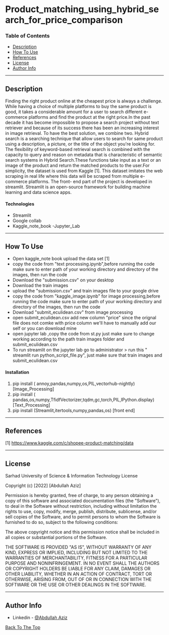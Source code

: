 # Product_matching_using_hybrid_search_for_price_comparison

### Table of Contents

- [Description](#description)
- [How To Use](#how-to-use)
- [References](#references)
- [License](#license)
- [Author Info](#author-info)

---

## Description

Finding the right product online at the cheapest price is always a challenge. While having a choice of multiple platforms to buy the same product is good, it takes a considerable amount for a user to search different e-commerce platforms and find the product at the right price.In the past decade it has become impossible to propose a search project without text retriever and because of its success there has been an increasing interest in image retrieval. To have the best solution, we combine two.
Hybrid search is a searching technique that allow users to search for same product using a description, a picture, or the title of the object you're looking for. The flexibility of keyword-based retrieval search is combined with the capacity to query and reason on metadata that is characteristic of semantic search systems in Hybrid Search.These functions take input as a text or an image of the product and return the matched products to the user.For simplicity, the dataset is used from Kaggle [1]. This dataset imitates the web scraping in real life where this data will be scraped from multiple e-commerce platforms. The front- end part of the project is developed in streamlit. Streamlit is an open-source framework for building machine learning and data science apps.

#### Technologies

- Streamlit
- Google collab
- Kaggle_note_book
-Jupyter_Lab

---

## How To Use

- Open kaggle_note book upload the data set [1]
- copy the  code from "text processing.ipynb",before running the code make sure to enter path of your working directory and directory of the images, then run the code
- Download the "submission.csv" on your desktop
- Download the train images
- upload the "submission.csv" and train images file to your google drive
- copy the  code from "kaggle_image.ipynb" for image processing,before running the code make sure to enter path of your working directory and directory of the images, then run the code
- Download "submit_eculidean.csv" from image processing
- open submit_eculidean.csv add new column "price" since the orignal file does not comke with price column we'll have to manually add our self or you can download mine 
- open jupyter lab ,copy the code from st.py just make sure to change working according to the path train images folder and submit_eculidean.csv
- To run streamlit on  the jupyter lab go to administrator > run this " streamlit run python_script_file.py", just make sure that train images and submit_eculidean.csv   

#### Installation

1. pip install ( annoy,pandas,numpy,os,PIL,vectorhub-nightly) [Image_Processing]
2. pip install ( pandas,os,numpy,TfidfVectorizer,tqdm,gc,torch,PIL,IPython.display) [Text_Processing]
3. pip install (Streamlit,itertools,numpy,pandas,os) [front end]

---

## References
[1] https://www.kaggle.com/c/shopee-product-matching/data

---

## License

Sarhad University of Science & Information Technology License

Copyright (c) [2022] [Abdullah Aziz]

Permission is hereby granted, free of charge, to any person obtaining a copy
of this software and associated documentation files (the "Software"), to deal
in the Software without restriction, including without limitation the rights
to use, copy, modify, merge, publish, distribute, sublicense, and/or sell
copies of the Software, and to permit persons to whom the Software is
furnished to do so, subject to the following conditions:

The above copyright notice and this permission notice shall be included in all
copies or substantial portions of the Software.

THE SOFTWARE IS PROVIDED "AS IS", WITHOUT WARRANTY OF ANY KIND, EXPRESS OR
IMPLIED, INCLUDING BUT NOT LIMITED TO THE WARRANTIES OF MERCHANTABILITY,
FITNESS FOR A PARTICULAR PURPOSE AND NONINFRINGEMENT. IN NO EVENT SHALL THE
AUTHORS OR COPYRIGHT HOLDERS BE LIABLE FOR ANY CLAIM, DAMAGES OR OTHER
LIABILITY, WHETHER IN AN ACTION OF CONTRACT, TORT OR OTHERWISE, ARISING FROM,
OUT OF OR IN CONNECTION WITH THE SOFTWARE OR THE USE OR OTHER DEALINGS IN THE
SOFTWARE.

---

## Author Info

- Linkedin - [@Abdullah Aziz](https://www.linkedin.com/in/abdullah-aziz-a22755205/)

[Back To The Top](#read-me-template)
